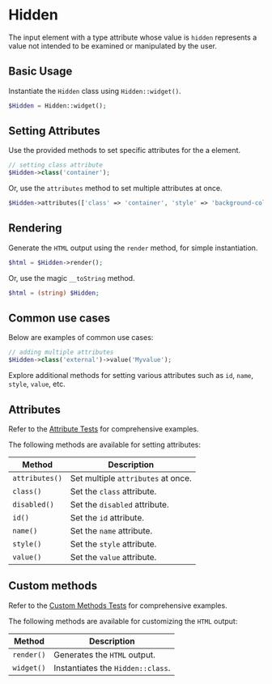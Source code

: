 # Hidden

The input element with a type attribute whose value is `hidden` represents a value not intended to be examined or
manipulated by the user.

## Basic Usage

Instantiate the `Hidden` class using `Hidden::widget()`.

```php
$Hidden = Hidden::widget();
```

## Setting Attributes

Use the provided methods to set specific attributes for the a element.

```php
// setting class attribute
$Hidden->class('container');
```

Or, use the `attributes` method to set multiple attributes at once.

```php
$Hidden->attributes(['class' => 'container', 'style' => 'background-color: #eee;']);
```

## Rendering

Generate the `HTML` output using the `render` method, for simple instantiation. 

```php
$html = $Hidden->render();
```

Or, use the magic `__toString` method.

```php
$html = (string) $Hidden;
```

## Common use cases

Below are examples of common use cases:

```php
// adding multiple attributes
$Hidden->class('external')->value('Myvalue');
```

Explore additional methods for setting various attributes such as  `id`, `name`, `style`, `value`, etc.

## Attributes

Refer to the [Attribute Tests](https://github.com/php-forge/html/blob/main/tests/Input/Hidden/AttributeTest.php) for 
comprehensive examples.

The following methods are available for setting attributes:

| Method             | Description                                                                                     |
| ------------------ | ----------------------------------------------------------------------------------------------- |
| `attributes()`     | Set multiple `attributes` at once.                                                              |
| `class()`          | Set the `class` attribute.                                                                      |
| `disabled()`       | Set the `disabled` attribute.                                                                   |
| `id()`             | Set the `id` attribute.                                                                         |
| `name()`           | Set the `name` attribute.                                                                       |
| `style()`          | Set the `style` attribute.                                                                      |
| `value()`          | Set the `value` attribute.                                                                      |

## Custom methods

Refer to the [Custom Methods Tests](https://github.com/php-forge/html/blob/main/tests/Input/Hidden/CustomMethodTest.php)
for comprehensive examples.

The following methods are available for customizing the `HTML` output:

| Method                       | Description                                                                           |
| ---------------------------- | ------------------------------------------------------------------------------------- |
| `render()`                   | Generates the `HTML` output.                                                          |
| `widget()`                   | Instantiates the `Hidden::class`.                                                     |
